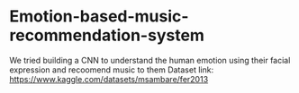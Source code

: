 # Emotion-based-music-recommendation-system
We tried building a CNN to understand the human emotion using their facial expression and recoomend music to them
Dataset link: https://www.kaggle.com/datasets/msambare/fer2013
